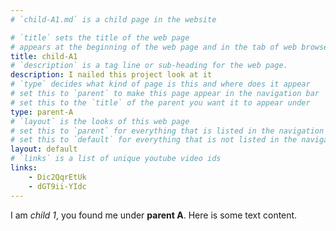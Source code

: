 ```yaml
---
# `child-A1.md` is a child page in the website

# `title` sets the title of the web page
# appears at the beginning of the web page and in the tab of web browsers
title: child-A1
# `description` is a tag line or sub-heading for the web page.
description: I nailed this project look at it
# `type` decides what kind of page is this and where does it appear
# set this to `parent` to make this page appear in the navigation bar
# set this to the `title` of the parent you want it to appear under
type: parent-A
# `layout` is the looks of this web page
# set this to `parent` for everything that is listed in the navigation bar
# set this to `default` for everything that is not listed in the navigation bar
layout: default
# `links` is a list of unique youtube video ids
links: 
    - Dic2QqrEtUk
    - dGT9ii-YIdc
---
```

I am _child 1_, you found me under **parent A**.
Here is some text content.
